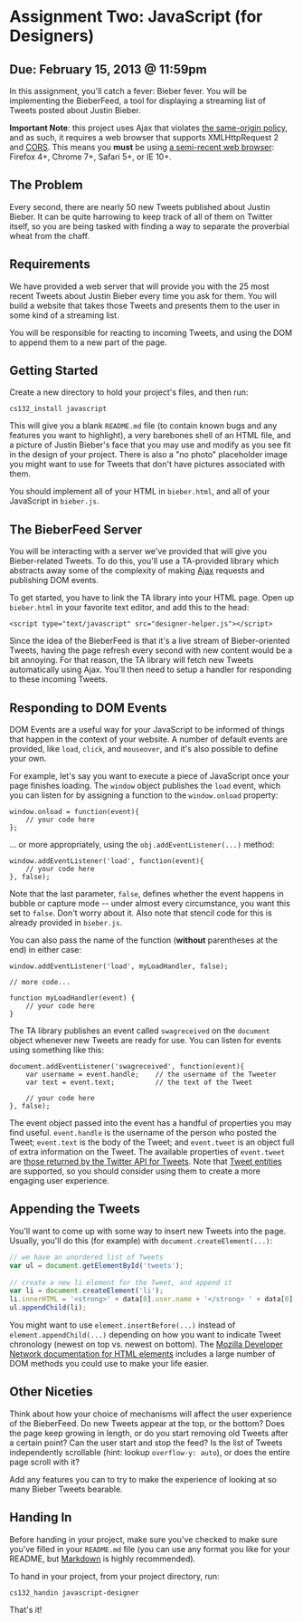# Assignment Two: JavaScript (for Designers)
## Due: February 15, 2013 @ 11:59pm
In this assignment, you'll catch a fever: Bieber fever. You will be implementing the BieberFeed, a tool for displaying a streaming list of Tweets posted about Justin Bieber.

**Important Note**: this project uses Ajax that violates [the same-origin policy][sop], and as such, it requires a web browser that supports XMLHttpRequest 2 and [CORS][cors]. This means you **must** be using [a semi-recent web browser][caniuse]: Firefox 4+, Chrome 7+, Safari 5+, or IE 10+.

  [sop]: http://en.wikipedia.org/wiki/Same_origin_policy
  [cors]: https://developer.mozilla.org/en-US/docs/HTTP/Access_control_CORS
  [caniuse]: http://caniuse.com/xhr2

## The Problem
Every second, there are nearly 50 new Tweets published about Justin Bieber. It can be quite harrowing to keep track of all of them on Twitter itself, so you are being tasked with finding a way to separate the proverbial wheat from the chaff.

## Requirements
We have provided a web server that will provide you with the 25 most recent Tweets about Justin Bieber every time you ask for them. You will build a website that takes those Tweets and presents them to the user in some kind of a streaming list.

You will be responsible for reacting to incoming Tweets, and using the DOM to append them to a new part of the page.

## Getting Started
Create a new directory to hold your project's files, and then run:

    cs132_install javascript

This will give you a blank `README.md` file (to contain known bugs and any features you want to highlight), a very barebones shell of an HTML file, and a picture of Justin Bieber's face that you may use and modify as you see fit in the design of your project. There is also a "no photo" placeholder image you might want to use for Tweets that don't have pictures associated with them.

You should implement all of your HTML in `bieber.html`, and all of your JavaScript in `bieber.js`.

## The BieberFeed Server
You will be interacting with a server we've provided that will give you Bieber-related Tweets. To do this, you'll use a TA-provided library which abstracts away some of the complexity of making [Ajax][ajax] requests and publishing DOM events.

  [ajax]: http://en.wikipedia.org/wiki/Ajax_(programming)

To get started, you have to link the TA library into your HTML page. Open up `bieber.html` in your favorite text editor, and add this to the head:

    <script type="text/javascript" src="designer-helper.js"></script>

Since the idea of the BieberFeed is that it's a live stream of Bieber-oriented Tweets, having the page refresh every second with new content would be a bit annoying. For that reason, the TA library will fetch new Tweets automatically using Ajax. You'll then need to setup a handler for responding to these incoming Tweets.

## Responding to DOM Events
DOM Events are a useful way for your JavaScript to be informed of things that happen in the context of your website. A number of default events are provided, like `load`, `click`, and `mouseover`, and it's also possible to define your own.

For example, let's say you want to execute a piece of JavaScript once your page finishes loading. The `window` object publishes the `load` event, which you can listen for by assigning a function to the `window.onload` property:

    window.onload = function(event){
        // your code here
    };

... or more appropriately, using the `obj.addEventListener(...)` method:

    window.addEventListener('load', function(event){
        // your code here
    }, false);

Note that the last parameter, `false`, defines whether the event happens in bubble or capture mode -- under almost every circumstance, you want this set to `false`. Don't worry about it. Also note that stencil code for this is already provided in `bieber.js`.

You can also pass the name of the function (**without** parentheses at the end) in either case:

    window.addEventListener('load', myLoadHandler, false);
    
    // more code...
    
    function myLoadHandler(event) {
        // your code here
    }

The TA library publishes an event called `swagreceived` on the `document` object whenever new Tweets are ready for use. You can listen for events using something like this:

    document.addEventListener('swagreceived', function(event){
        var username = event.handle;    // the username of the Tweeter
        var text = event.text;          // the text of the Tweet
        
        // your code here
    }, false);

The event object passed into the event has a handful of properties you may find useful. `event.handle` is the username of the person who posted the Tweet; `event.text` is the body of the Tweet; and `event.tweet` is an object full of extra information on the Tweet. The available properties of `event.tweet` are [those returned by the Twitter API for Tweets][api]. Note that [Tweet entities][entities] are supported, so you should consider using them to create a more engaging user experience.

  [api]: https://dev.twitter.com/docs/platform-objects/tweets
  [entities]: https://dev.twitter.com/docs/tweet-entities

## Appending the Tweets
You'll want to come up with some way to insert new Tweets into the page. Usually, you'll do this (for example) with `document.createElement(...)`:

```javascript
// we have an unordered list of Tweets
var ul = document.getElementById('tweets');
    
// create a new li element for the Tweet, and append it
var li = document.createElement('li');
li.innerHTML = '<strong>' + data[0].user.name + '</strong> ' + data[0].text;
ul.appendChild(li);
```

You might want to use `element.insertBefore(...)` instead of `element.appendChild(...)` depending on how you want to indicate Tweet chronology (newest on top vs. newest on bottom). The [Mozilla Developer Network documentation for HTML elements][mdn-dom] includes a large number of DOM methods you could use to make your life easier.

  [mdn-dom]: https://developer.mozilla.org/en-US/docs/DOM/element

## Other Niceties
Think about how your choice of mechanisms will affect the user experience of the BieberFeed. Do new Tweets appear at the top, or the bottom? Does the page keep growing in length, or do you start removing old Tweets after a certain point? Can the user start and stop the feed? Is the list of Tweets independently scrollable (hint: lookup `overflow-y: auto`), or does the entire page scroll with it?

Add any features you can to try to make the experience of looking at so many Bieber Tweets bearable.

## Handing In
Before handing in your project, make sure you've checked to make sure you've filled in your `README.md` file (you can use any format you like for your README, but [Markdown][markdown] is highly recommended).

  [markdown]: http://daringfireball.net/projects/markdown/

To hand in your project, from your project directory, run:

    cs132_handin javascript-designer

That's it!
